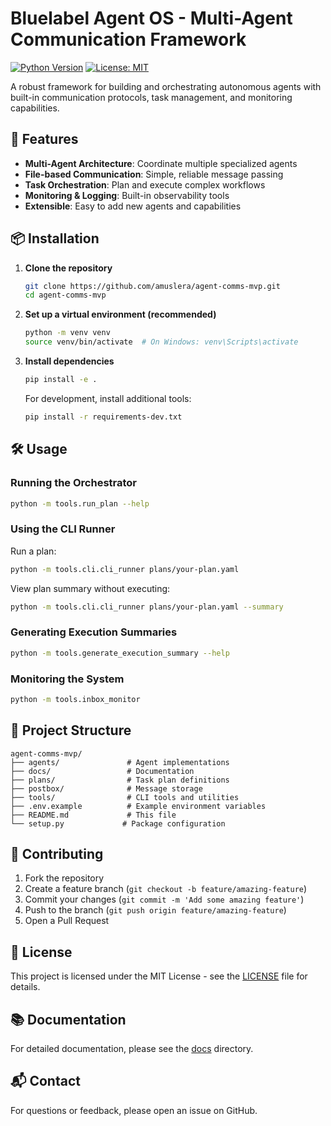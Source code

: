 # Bluelabel Agent OS - Multi-Agent Communication Framework

[![Python Version](https://img.shields.io/badge/python-3.8%2B-blue.svg)](https://www.python.org/)
[![License: MIT](https://img.shields.io/badge/License-MIT-yellow.svg)](https://opensource.org/licenses/MIT)

A robust framework for building and orchestrating autonomous agents with built-in communication protocols, task management, and monitoring capabilities.

## 🚀 Features

- **Multi-Agent Architecture**: Coordinate multiple specialized agents
- **File-based Communication**: Simple, reliable message passing
- **Task Orchestration**: Plan and execute complex workflows
- **Monitoring & Logging**: Built-in observability tools
- **Extensible**: Easy to add new agents and capabilities

## 📦 Installation

1. **Clone the repository**
   ```bash
   git clone https://github.com/amuslera/agent-comms-mvp.git
   cd agent-comms-mvp
   ```

2. **Set up a virtual environment (recommended)**
   ```bash
   python -m venv venv
   source venv/bin/activate  # On Windows: venv\Scripts\activate
   ```

3. **Install dependencies**
   ```bash
   pip install -e .
   ```

   For development, install additional tools:
   ```bash
   pip install -r requirements-dev.txt
   ```

## 🛠️ Usage

### Running the Orchestrator
```bash
python -m tools.run_plan --help
```

### Using the CLI Runner
Run a plan:
```bash
python -m tools.cli.cli_runner plans/your-plan.yaml
```

View plan summary without executing:
```bash
python -m tools.cli.cli_runner plans/your-plan.yaml --summary
```

### Generating Execution Summaries
```bash
python -m tools.generate_execution_summary --help
```

### Monitoring the System
```bash
python -m tools.inbox_monitor
```

## 📂 Project Structure

```
agent-comms-mvp/
├── agents/               # Agent implementations
├── docs/                 # Documentation
├── plans/                # Task plan definitions
├── postbox/              # Message storage
├── tools/                # CLI tools and utilities
├── .env.example          # Example environment variables
├── README.md             # This file
└── setup.py             # Package configuration
```

## 🤝 Contributing

1. Fork the repository
2. Create a feature branch (`git checkout -b feature/amazing-feature`)
3. Commit your changes (`git commit -m 'Add some amazing feature'`)
4. Push to the branch (`git push origin feature/amazing-feature`)
5. Open a Pull Request

## 📄 License

This project is licensed under the MIT License - see the [LICENSE](LICENSE) file for details.

## 📚 Documentation

For detailed documentation, please see the [docs](docs/) directory.

## 📬 Contact

For questions or feedback, please open an issue on GitHub.
